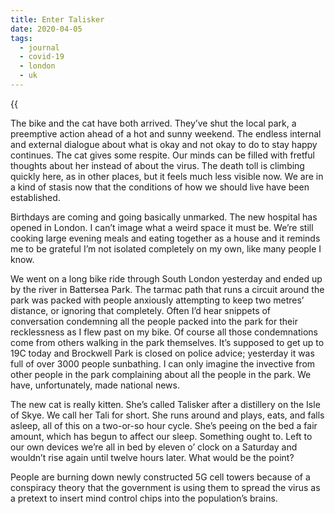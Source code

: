 ```yaml
---
title: Enter Talisker
date: 2020-04-05
tags:
  - journal
  - covid-19
  - london
  - uk
---
```


{{<audio src="/audio/journal/queen-address.m4a" caption="The Queen gives a speech">}}

The bike and the cat have both arrived. They’ve shut the local park, a preemptive action ahead of a hot and sunny weekend. The endless internal and external dialogue about what is okay and not okay to do to stay happy continues. The cat gives some respite. Our minds can be filled with fretful thoughts about her instead of about the virus. The death toll is climbing quickly here, as in other places, but it feels much less visible now. We are in a kind of stasis now that the conditions of how we should live have been established.

Birthdays are coming and going basically unmarked. The new hospital has opened in London. I can’t image what a weird space it must be. We’re still cooking large evening meals and eating together as a house and it reminds me to be grateful I’m not isolated completely on my own, like many people I know.

We went on a long bike ride through South London yesterday and ended up by the river in Battersea Park. The tarmac path that runs a circuit around the park was packed with people anxiously attempting to keep two metres’ distance, or ignoring that completely. Often I’d hear snippets of conversation condemning all the people packed into the park for their recklessness as I flew past on my bike. Of course all those condemnations come from others walking in the park themselves. It’s supposed to get up to 19C today and Brockwell Park is closed on police advice; yesterday it was full of over 3000 people sunbathing. I can only imagine the invective from other people in the park complaining about all the people in the park. We have, unfortunately, made national news.

The new cat is really kitten. She’s called Talisker after a distillery on the Isle of Skye. We call her Tali for short. She runs around and plays, eats, and falls asleep, all of this on a two-or-so hour cycle. She’s peeing on the bed a fair amount, which has begun to affect our sleep. Something ought to. Left to our own devices we’re all in bed by eleven o’ clock on a Saturday and wouldn’t rise again until twelve hours later. What would be the point?

People are burning down newly constructed 5G cell towers because of a conspiracy theory that the government is using them to spread the virus as a pretext to insert mind control chips into the population’s brains.

